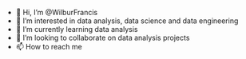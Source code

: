 - 👋 Hi, I’m @WilburFrancis
- 👀 I’m interested in data analysis, data science and data engineering
- 🌱 I’m currently learning data analysis
- 💞️ I’m looking to collaborate on data analysis projects
- 📫 How to reach me

<!---
WilburFrancis/WilburFrancis is a ✨ special ✨ repository because its `README.md` (this file) appears on your GitHub profile.
You can click the Preview link to take a look at your changes.
--->
